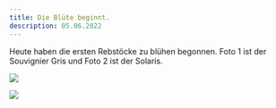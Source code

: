 ```yaml
---
title: Die Blüte beginnt.
description: 05.06.2022
---
```

Heute haben die ersten Rebstöcke zu blühen begonnen. Foto 1 ist der Souvignier Gris und Foto 2 ist der Solaris.

![](/img/2022-06-05-begin-bloei-souv.-gris.jpg)

![](/img/2022-06-05-begin-bloei-solaris.jpg)